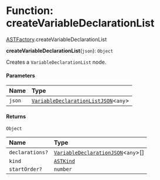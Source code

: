 # Function: createVariableDeclarationList

[ASTFactory](/auto-docs/fixed-layout-editor/modules/ASTFactory.md).createVariableDeclarationList

**createVariableDeclarationList**(`json`): `Object`

Creates a `VariableDeclarationList` node.

#### Parameters

| Name | Type |
| :------ | :------ |
| `json` | [`VariableDeclarationListJSON`](/auto-docs/fixed-layout-editor/interfaces/VariableDeclarationListJSON.md)<`any`> |

#### Returns

`Object`

| Name | Type |
| :------ | :------ |
| `declarations?` | [`VariableDeclarationJSON`](/auto-docs/fixed-layout-editor/types/VariableDeclarationJSON.md)<`any`>\[] |
| `kind` | [`ASTKind`](/auto-docs/fixed-layout-editor/enums/ASTKind.md) |
| `startOrder?` | `number` |
